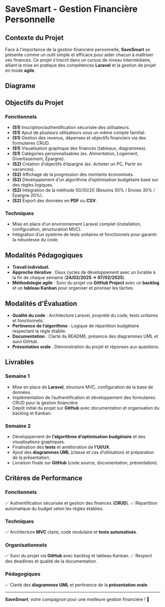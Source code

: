 # SaveSmart - Gestion Financière Personnelle

## Contexte du Projet
Face à l'importance de la gestion financière personnelle, **SaveSmart** se présente comme un outil simple et efficace pour aider chacun à maîtriser ses finances. Ce projet s’inscrit dans un cursus de niveau intermédiaire, alliant la mise en pratique des compétences **Laravel** et la gestion de projet en mode **agile**.

## Diagrame

## Objectifs du Projet

### Fonctionnels
- **(S1)** Inscription/authentification sécurisée des utilisateurs.
- **(S1)** Ajout de plusieurs utilisateurs sous un même compte familial.
- **(S1)** Gestion des revenus, dépenses et objectifs financiers via des formulaires CRUD.
- **(S1)** Visualisation graphique des finances (tableaux, diagrammes).
- **(S1)** Catégories personnalisables (ex. Alimentation, Logement, Divertissement, Épargne).
- **(S2)** Création d’objectifs d’épargne (ex. Acheter un PC, Partir en vacances).
- **(S2)** Affichage de la progression des montants économisés.
- **(S2)** Développement d’un algorithme d’optimisation budgétaire basé sur des règles logiques.
- **(S2)** Intégration de la méthode 50/30/20 (Besoins 50% / Envies 30% / Épargne 20%).
- **(S2)** Export des données en **PDF** ou **CSV**.

### Techniques
- Mise en place d’un environnement Laravel complet (installation, configuration, structuration MVC).
- Intégration d’un système de tests unitaires et fonctionnels pour garantir la robustesse du code.

## Modalités Pédagogiques
- **Travail individuel.**
- **Approche itérative** : Deux cycles de développement avec un livrable à la fin de chaque semaine (**24/02/2025 → 07/02/2025**).
- **Méthodologie agile** : Suivi du projet via **GitHub Project** avec un **backlog** et un **tableau Kanban** pour organiser et prioriser les tâches.

## Modalités d'Évaluation
- **Qualité du code** : Architecture Laravel, propreté du code, tests unitaires et fonctionnels.
- **Pertinence de l’algorithme** : Logique de répartition budgétaire respectant la règle établie.
- **Documentation** : Clarté du README, présence des diagrammes UML et suivi GitHub.
- **Présentation orale** : Démonstration du projet et réponses aux questions.

## Livrables
### **Semaine 1**
- Mise en place de **Laravel**, structure MVC, configuration de la base de données.
- Implémentation de l’authentification et développement des formulaires CRUD pour la gestion financière.
- Dépôt initial du projet sur **GitHub** avec documentation et organisation du backlog et Kanban.

### **Semaine 2**
- Développement de **l’algorithme d’optimisation budgétaire** et des visualisations graphiques.
- Finalisation des **tests** et amélioration de **l’UI/UX**.
- Ajout des **diagrammes UML** (classe et cas d’utilisation) et préparation de la présentation.
- Livraison finale sur **GitHub** (code source, documentation, présentation).

## Critères de Performance
### **Fonctionnels**
✅ Authentification sécurisée et gestion des finances (**CRUD**).
✅ Répartition automatique du budget selon les règles établies.

### **Techniques**
✅ Architecture **MVC** claire, code modulaire et **tests automatisés**.

### **Organisationnels**
✅ Suivi du projet via **GitHub** avec backlog et tableau Kanban.
✅ Respect des deadlines et qualité de la documentation.

### **Pédagogiques**
✅ Clarté des **diagrammes UML** et pertinence de la **présentation orale**.

---
**SaveSmart**, votre compagnon pour une meilleure gestion financière ! 🚀

